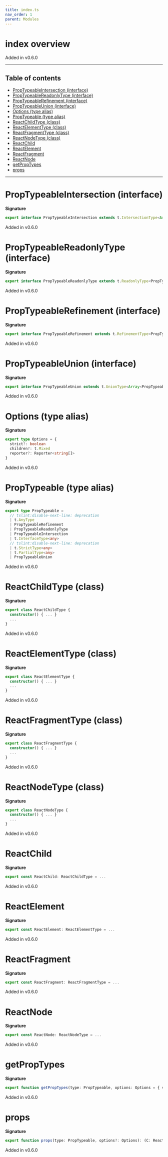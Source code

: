 ```yaml
---
title: index.ts
nav_order: 1
parent: Modules
---
```


# index overview

Added in v0.6.0

---

<h2 class="text-delta">Table of contents</h2>

- [PropTypeableIntersection (interface)](#proptypeableintersection-interface)
- [PropTypeableReadonlyType (interface)](#proptypeablereadonlytype-interface)
- [PropTypeableRefinement (interface)](#proptypeablerefinement-interface)
- [PropTypeableUnion (interface)](#proptypeableunion-interface)
- [Options (type alias)](#options-type-alias)
- [PropTypeable (type alias)](#proptypeable-type-alias)
- [ReactChildType (class)](#reactchildtype-class)
- [ReactElementType (class)](#reactelementtype-class)
- [ReactFragmentType (class)](#reactfragmenttype-class)
- [ReactNodeType (class)](#reactnodetype-class)
- [ReactChild](#reactchild)
- [ReactElement](#reactelement)
- [ReactFragment](#reactfragment)
- [ReactNode](#reactnode)
- [getPropTypes](#getproptypes)
- [props](#props)

---

# PropTypeableIntersection (interface)

**Signature**

```ts
export interface PropTypeableIntersection extends t.IntersectionType<Array<PropTypeable>> {}
```

Added in v0.6.0

# PropTypeableReadonlyType (interface)

**Signature**

```ts
export interface PropTypeableReadonlyType extends t.ReadonlyType<PropTypeable> {}
```

Added in v0.6.0

# PropTypeableRefinement (interface)

**Signature**

```ts
export interface PropTypeableRefinement extends t.RefinementType<PropTypeable> {}
```

Added in v0.6.0

# PropTypeableUnion (interface)

**Signature**

```ts
export interface PropTypeableUnion extends t.UnionType<Array<PropTypeable>> {}
```

Added in v0.6.0

# Options (type alias)

**Signature**

```ts
export type Options = {
  strict?: boolean
  children?: t.Mixed
  reporter?: Reporter<string[]>
}
```

Added in v0.6.0

# PropTypeable (type alias)

**Signature**

```ts
export type PropTypeable =
  // tslint:disable-next-line: deprecation
  | t.AnyType
  | PropTypeableRefinement
  | PropTypeableReadonlyType
  | PropTypeableIntersection
  | t.InterfaceType<any>
  // tslint:disable-next-line: deprecation
  | t.StrictType<any>
  | t.PartialType<any>
  | PropTypeableUnion
```

Added in v0.6.0

# ReactChildType (class)

**Signature**

```ts
export class ReactChildType {
  constructor() { ... }
  ...
}
```

Added in v0.6.0

# ReactElementType (class)

**Signature**

```ts
export class ReactElementType {
  constructor() { ... }
  ...
}
```

Added in v0.6.0

# ReactFragmentType (class)

**Signature**

```ts
export class ReactFragmentType {
  constructor() { ... }
  ...
}
```

Added in v0.6.0

# ReactNodeType (class)

**Signature**

```ts
export class ReactNodeType {
  constructor() { ... }
  ...
}
```

Added in v0.6.0

# ReactChild

**Signature**

```ts
export const ReactChild: ReactChildType = ...
```

Added in v0.6.0

# ReactElement

**Signature**

```ts
export const ReactElement: ReactElementType = ...
```

Added in v0.6.0

# ReactFragment

**Signature**

```ts
export const ReactFragment: ReactFragmentType = ...
```

Added in v0.6.0

# ReactNode

**Signature**

```ts
export const ReactNode: ReactNodeType = ...
```

Added in v0.6.0

# getPropTypes

**Signature**

```ts
export function getPropTypes(type: PropTypeable, options: Options = { strict: true }) { ... }
```

Added in v0.6.0

# props

**Signature**

```ts
export function props(type: PropTypeable, options?: Options): (C: React.ComponentClass<any>) => void { ... }
```

Added in v0.6.0
